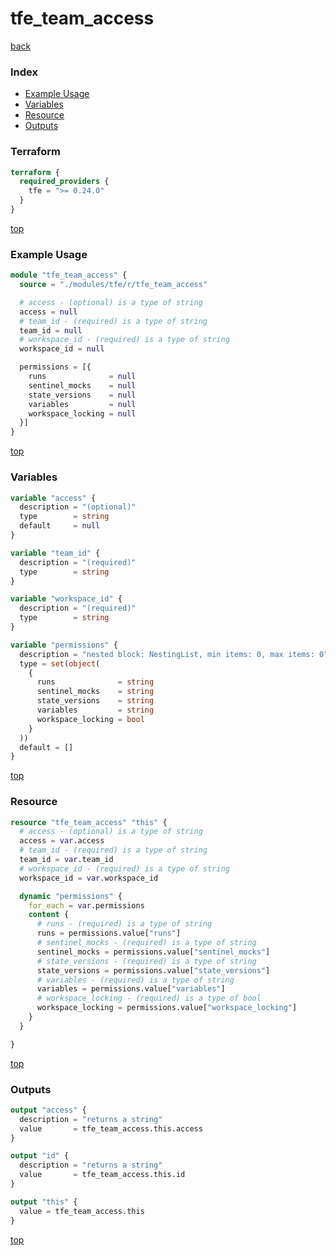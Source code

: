 # tfe_team_access

[back](../tfe.md)

### Index

- [Example Usage](#example-usage)
- [Variables](#variables)
- [Resource](#resource)
- [Outputs](#outputs)

### Terraform

```terraform
terraform {
  required_providers {
    tfe = ">= 0.24.0"
  }
}
```

[top](#index)

### Example Usage

```terraform
module "tfe_team_access" {
  source = "./modules/tfe/r/tfe_team_access"

  # access - (optional) is a type of string
  access = null
  # team_id - (required) is a type of string
  team_id = null
  # workspace_id - (required) is a type of string
  workspace_id = null

  permissions = [{
    runs              = null
    sentinel_mocks    = null
    state_versions    = null
    variables         = null
    workspace_locking = null
  }]
}
```

[top](#index)

### Variables

```terraform
variable "access" {
  description = "(optional)"
  type        = string
  default     = null
}

variable "team_id" {
  description = "(required)"
  type        = string
}

variable "workspace_id" {
  description = "(required)"
  type        = string
}

variable "permissions" {
  description = "nested block: NestingList, min items: 0, max items: 0"
  type = set(object(
    {
      runs              = string
      sentinel_mocks    = string
      state_versions    = string
      variables         = string
      workspace_locking = bool
    }
  ))
  default = []
}
```

[top](#index)

### Resource

```terraform
resource "tfe_team_access" "this" {
  # access - (optional) is a type of string
  access = var.access
  # team_id - (required) is a type of string
  team_id = var.team_id
  # workspace_id - (required) is a type of string
  workspace_id = var.workspace_id

  dynamic "permissions" {
    for_each = var.permissions
    content {
      # runs - (required) is a type of string
      runs = permissions.value["runs"]
      # sentinel_mocks - (required) is a type of string
      sentinel_mocks = permissions.value["sentinel_mocks"]
      # state_versions - (required) is a type of string
      state_versions = permissions.value["state_versions"]
      # variables - (required) is a type of string
      variables = permissions.value["variables"]
      # workspace_locking - (required) is a type of bool
      workspace_locking = permissions.value["workspace_locking"]
    }
  }

}
```

[top](#index)

### Outputs

```terraform
output "access" {
  description = "returns a string"
  value       = tfe_team_access.this.access
}

output "id" {
  description = "returns a string"
  value       = tfe_team_access.this.id
}

output "this" {
  value = tfe_team_access.this
}
```

[top](#index)